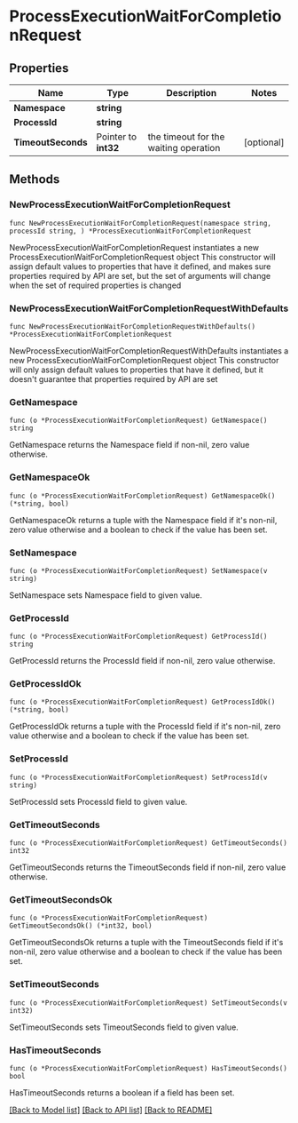# ProcessExecutionWaitForCompletionRequest

## Properties

Name | Type | Description | Notes
------------ | ------------- | ------------- | -------------
**Namespace** | **string** |  | 
**ProcessId** | **string** |  | 
**TimeoutSeconds** | Pointer to **int32** | the timeout for the waiting operation | [optional] 

## Methods

### NewProcessExecutionWaitForCompletionRequest

`func NewProcessExecutionWaitForCompletionRequest(namespace string, processId string, ) *ProcessExecutionWaitForCompletionRequest`

NewProcessExecutionWaitForCompletionRequest instantiates a new ProcessExecutionWaitForCompletionRequest object
This constructor will assign default values to properties that have it defined,
and makes sure properties required by API are set, but the set of arguments
will change when the set of required properties is changed

### NewProcessExecutionWaitForCompletionRequestWithDefaults

`func NewProcessExecutionWaitForCompletionRequestWithDefaults() *ProcessExecutionWaitForCompletionRequest`

NewProcessExecutionWaitForCompletionRequestWithDefaults instantiates a new ProcessExecutionWaitForCompletionRequest object
This constructor will only assign default values to properties that have it defined,
but it doesn't guarantee that properties required by API are set

### GetNamespace

`func (o *ProcessExecutionWaitForCompletionRequest) GetNamespace() string`

GetNamespace returns the Namespace field if non-nil, zero value otherwise.

### GetNamespaceOk

`func (o *ProcessExecutionWaitForCompletionRequest) GetNamespaceOk() (*string, bool)`

GetNamespaceOk returns a tuple with the Namespace field if it's non-nil, zero value otherwise
and a boolean to check if the value has been set.

### SetNamespace

`func (o *ProcessExecutionWaitForCompletionRequest) SetNamespace(v string)`

SetNamespace sets Namespace field to given value.


### GetProcessId

`func (o *ProcessExecutionWaitForCompletionRequest) GetProcessId() string`

GetProcessId returns the ProcessId field if non-nil, zero value otherwise.

### GetProcessIdOk

`func (o *ProcessExecutionWaitForCompletionRequest) GetProcessIdOk() (*string, bool)`

GetProcessIdOk returns a tuple with the ProcessId field if it's non-nil, zero value otherwise
and a boolean to check if the value has been set.

### SetProcessId

`func (o *ProcessExecutionWaitForCompletionRequest) SetProcessId(v string)`

SetProcessId sets ProcessId field to given value.


### GetTimeoutSeconds

`func (o *ProcessExecutionWaitForCompletionRequest) GetTimeoutSeconds() int32`

GetTimeoutSeconds returns the TimeoutSeconds field if non-nil, zero value otherwise.

### GetTimeoutSecondsOk

`func (o *ProcessExecutionWaitForCompletionRequest) GetTimeoutSecondsOk() (*int32, bool)`

GetTimeoutSecondsOk returns a tuple with the TimeoutSeconds field if it's non-nil, zero value otherwise
and a boolean to check if the value has been set.

### SetTimeoutSeconds

`func (o *ProcessExecutionWaitForCompletionRequest) SetTimeoutSeconds(v int32)`

SetTimeoutSeconds sets TimeoutSeconds field to given value.

### HasTimeoutSeconds

`func (o *ProcessExecutionWaitForCompletionRequest) HasTimeoutSeconds() bool`

HasTimeoutSeconds returns a boolean if a field has been set.


[[Back to Model list]](../README.md#documentation-for-models) [[Back to API list]](../README.md#documentation-for-api-endpoints) [[Back to README]](../README.md)


